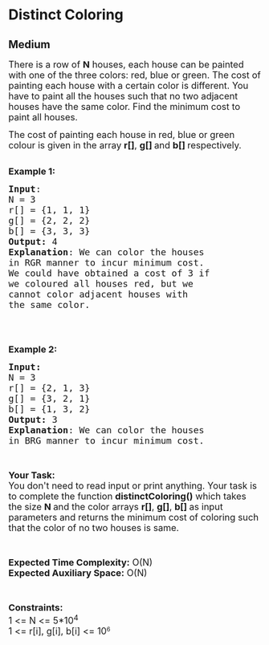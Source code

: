 # Distinct Coloring
## Medium 
<div class="problems_problem_content__Xm_eO"><p><span style="font-size:18px">There is a row of <strong>N</strong>&nbsp;houses, each house can be painted with one of the three colors: red, blue or green. The cost of painting each house with a certain color is different. You have to paint all the houses such that no two adjacent houses have the same color. Find the minimum cost to paint all houses.</span></p>

<p><span style="font-size:18px">The cost of painting each house in&nbsp;red, blue or green colour is given in the array <strong>r[]</strong>, <strong>g[]&nbsp;</strong>and&nbsp;<strong>b[]&nbsp;</strong>respectively.</span></p>

<p><br>
<span style="font-size:18px"><strong>Example 1:</strong></span></p>

<pre><span style="font-size:18px"><strong>Input</strong>:
N = 3
r[] = {1, 1, 1}
g[] = {2, 2, 2}
b[] = {3, 3, 3}
<strong>Output:</strong>&nbsp;4
<strong>Explanation</strong>: We can color the houses 
in RGR manner to incur minimum cost.
We could have obtained a cost of 3 if 
we coloured all houses red, but we 
cannot color adjacent houses with 
the same color.

</span>
</pre>

<p><br>
<span style="font-size:18px"><strong>Example 2:</strong></span></p>

<pre><span style="font-size:18px"><strong>Input:</strong>
N = 3
r[] = {2, 1, 3}
g[] = {3, 2, 1}
b[] = {1, 3, 2} 
<strong>Output:</strong>&nbsp;3
<strong>Explanation</strong>: We can color the houses
in BRG manner to incur minimum cost.</span></pre>

<p><br>
<br>
<span style="font-size:18px"><strong>Your Task:&nbsp;&nbsp;</strong><br>
You don't need to read input or print anything. Your task is to complete the function&nbsp;<strong>distinctColoring</strong><strong>()</strong>&nbsp;which takes the&nbsp;size <strong>N&nbsp;</strong>and the color arrays <strong>r[]</strong>, <strong>g[]</strong>, <strong>b[]&nbsp;</strong>as input parameters&nbsp;and returns the minimum cost of coloring such that the color of no two houses is same.</span><br>
<br>
&nbsp;</p>

<p><span style="font-size:18px"><strong>Expected Time Complexity:</strong> O(N)<br>
<strong>Expected Auxiliary Space:</strong> O(N)</span><br>
<br>
&nbsp;</p>

<p><span style="font-size:18px"><strong>Constraints:</strong><br>
1 &lt;= N &lt;= 5*10<sup>4</sup></span><br>
<span style="font-size:18px">1 &lt;= r[i], g[i], b[i] &lt;= 10</span><sup>6</sup></p>
</div>